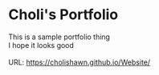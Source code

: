 # Choli's Portfolio
This is a sample portfolio thing
<br>I hope it looks good
<br></br>URL: https://cholishawn.github.io/Website/
